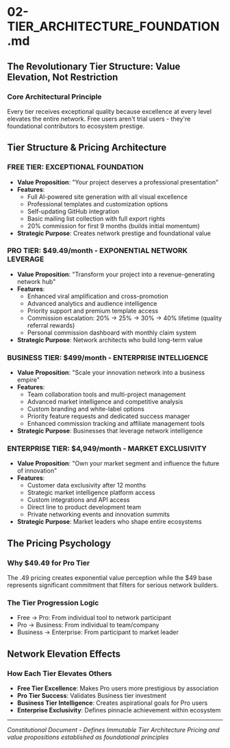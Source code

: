 # 02-TIER_ARCHITECTURE_FOUNDATION.md

## The Revolutionary Tier Structure: Value Elevation, Not Restriction

### Core Architectural Principle

Every tier receives exceptional quality because excellence at every level elevates the entire network. Free users aren't trial users - they're foundational contributors to ecosystem prestige.

## Tier Structure & Pricing Architecture

### FREE TIER: EXCEPTIONAL FOUNDATION
- **Value Proposition**: "Your project deserves a professional presentation"
- **Features**: 
  - Full AI-powered site generation with all visual excellence
  - Professional templates and customization options
  - Self-updating GitHub integration
  - Basic mailing list collection with full export rights
  - 20% commission for first 9 months (builds initial momentum)
- **Strategic Purpose**: Creates network prestige and foundational value

### PRO TIER: $49.49/month - EXPONENTIAL NETWORK LEVERAGE
- **Value Proposition**: "Transform your project into a revenue-generating network hub"
- **Features**:
  - Enhanced viral amplification and cross-promotion
  - Advanced analytics and audience intelligence
  - Priority support and premium template access
  - Commission escalation: 20% → 25% → 30% → 40% lifetime (quality referral rewards)
  - Personal commission dashboard with monthly claim system
- **Strategic Purpose**: Network architects who build long-term value

### BUSINESS TIER: $499/month - ENTERPRISE INTELLIGENCE
- **Value Proposition**: "Scale your innovation network into a business empire"
- **Features**:
  - Team collaboration tools and multi-project management
  - Advanced market intelligence and competitive analysis
  - Custom branding and white-label options
  - Priority feature requests and dedicated success manager
  - Enhanced commission tracking and affiliate management tools
- **Strategic Purpose**: Businesses that leverage network intelligence

### ENTERPRISE TIER: $4,949/month - MARKET EXCLUSIVITY
- **Value Proposition**: "Own your market segment and influence the future of innovation"
- **Features**:
  - Customer data exclusivity after 12 months
  - Strategic market intelligence platform access
  - Custom integrations and API access
  - Direct line to product development team
  - Private networking events and innovation summits
- **Strategic Purpose**: Market leaders who shape entire ecosystems

## The Pricing Psychology

### Why $49.49 for Pro Tier
The .49 pricing creates exponential value perception while the $49 base represents significant commitment that filters for serious network builders.

### The Tier Progression Logic
- Free → Pro: From individual tool to network participant
- Pro → Business: From individual to team/company
- Business → Enterprise: From participant to market leader

## Network Elevation Effects

### How Each Tier Elevates Others
- **Free Tier Excellence**: Makes Pro users more prestigious by association
- **Pro Tier Success**: Validates Business tier investment
- **Business Tier Intelligence**: Creates aspirational goals for Pro users
- **Enterprise Exclusivity**: Defines pinnacle achievement within ecosystem

---

*Constitutional Document - Defines Immutable Tier Architecture*
*Pricing and value propositions established as foundational principles*